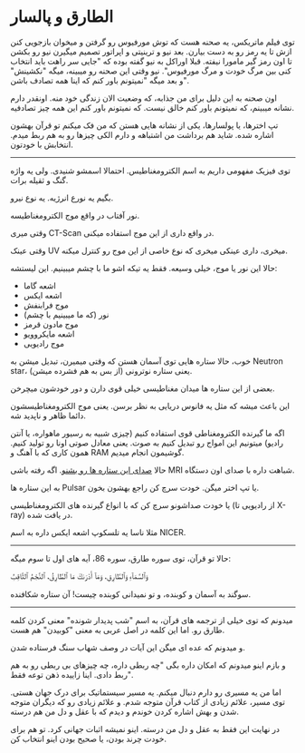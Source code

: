 ﻿<h1>الطارق و پالسار</h1>

<p>توی فیلم ماتریکس، یه صحنه هست که توش مورفیوس رو گرفتن و میخوان بازجویی کنن ازش تا یه رمز رو به دست بیارن. بعد نیو و ترینیتی و اپراتور تصمیم میگیرن نیو رو بکشن تا اون رمز گیر مامورا نیفته. قبلا اوراکل به نیو گفته بوده که "جایی سر راهت باید انتخاب کنی بین مرگ خودت و مرگ مورفیوس". نیو وقتی این صحنه رو میبینه، میگه "نکشینش" و بعد میگه "نمیتونم باور کنم که اینا همه تصادف باشن".</p>
<p>اون صحنه به این دلیل برای من جذابه، که وضعیت الان زندگی خود منه. اونقدر دارم نشانه میبینم، که نمیتونم باور کنم خالق نیست. که نمیتونم باور کنم این همه چیز تصادفیه.</p>
<p>تپ اخترها، یا پولسارها، یکی از نشانه هایی هستن که من فک میکنم تو قرآن بهشون اشاره شده. شاید هم برداشت من اشتباهه و دارم الکی چیزها رو به هم ربط میدم. انتخابش با خودتون.</p>
<hr />
<p>توی فیزیک مفهومی داریم به اسم الکترومغناطیس. احتمالا اسمشو شنیدی. ولی یه واژه گنگ و ثقیله برات.</p>
<p>بگیم یه نورع انرژیه. یه نوع نیرو.</p>
<p>نور آفتاب در واقع موج الکترومغناطیسه.</p>
<p>وقتی میری CT-Scan در واقع داری از این موج استفاده میکنی.</p>
<p>وقتی عینک UV میخری، داری عینکی میخری که نوع خاصی از این موج رو کنترل میکنه.</p>
<p>حالا این نور یا موج، خیلی وسیعه. فقط یه تیکه اشو ما با چشم میبینیم. این لیستشه:</p>
<ul>
    <li>اشعه گاما</li>
    <li>اشعه ایکس</li>
    <li>موج فرابنفش</li>
    <li>نور (که ما میبینیم با چشم)</li>
    <li>موج مادون قرمز</li>
    <li>اشعه مایکروویو</li>
    <li>موج رادیویی</li>
</ul>
<p>خوب، حالا ستاره هایی توی آسمان هستن که وقتی میمیرن، تبدیل میشن به Neutron star، یعنی ستاره نوترونی (از بس به هم فشرده میشن).</p>
<p>بعضی از این ستاره ها میدان مغناطیسی خیلی قوی دارن و دور خودشون میچرخن.</p>
<p>این باعث میشه که مثل یه فانوس دریایی به نظر برسن. یعنی موج الکترومغناطیسشون دائما ظاهر و ناپدید شه.</p>
<p>اگه ما گیرنده الکترومغناطی قوی استفاده کنیم (چیزی شبیه به رسیور ماهواره، یا آنتن رادیو) میتونیم این امواج رو تبدیل کنیم به صوت. یعنی معادل صوتی اونا رو تولید کنیم. همون کاری که با آهنگ و RAM گوشیمون انجام میدیم.</p>
<p>حالا <a href="https://www.youtube.com/watch?v=x5BQV3WX80E" target="_blank">صدای این ستاره ها رو بشنو</a>. اگه رفته باشی MRI شباهت داره با صدای اون دستگاه.</p>
<p>به این ستاره ها Pulsar یا تپ اختر میگن. خودت سرچ کن راجع بهشون بخون.</p>
<p>یا خودت صداشونو سرچ کن که با انواع گیرنده های الکترومغناطیسی (از رادیویی تا X-ray) در یافت شده.</p>
<p>مثلا ناسا یه تلسکوپ اشعه ایکس داره به اسم NICER.</p>
<hr />
<p>حالا تو قرآن، توی سوره طارق، سوره 86، آیه های اول تا سوم میگه:</p>
<p>وَٱلسَّمَآءِ وَٱلطَّارِقِ، وَمَآ أَدْرَىٰكَ مَا ٱلطَّارِقُ، ٱلنَّجْمُ ٱلثَّاقِبُ</p>
<p>سوگند به آسمان و کوبنده، و تو نمیدانی کوبنده چیست! آن ستاره شکافنده.</p>
<hr />
<p>میدونم که توی خیلی از ترجمه های قرآن، به اسم "شب پدیدار شونده" معنی کردن کلمه طارق رو. اما این کلمه در اصل عربی به معنی "کوبیدن" هم هست.</p>
<p>و میدونم که عده ای میگن این آیات در وصف شهاب سنگ فرستاده شدن.</p>
<p>و بازم اینو میدونم که امکان داره بگی "چه ربطی داره، چه چیزهای بی ربطی رو به هم ربط دادی. اینا زاییده ذهن توعه فقط".</p>
<p>اما من یه مسیری رو دارم دنبال میکنم. یه مسیر سیستماتیک برای درک جهان هستی. توی مسیر، علائم زیادی از کتاب قرآن متوجه شدم. و علائم زیادی رو که دیگران متوجه شدن و بهش اشاره کردن خوندم و دیدم که با عقل و دل من هم درسته.</p>
<p>در نهایت این فقط به عقل و دل من درسته. اینو نمیشه اثبات جهانی کرد. تو هم برای خودت چرند بودن، یا صحیح بودن اینو انتخاب کن.</p>